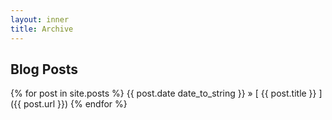 ```yaml
---
layout: inner
title: Archive
---
```


## Blog Posts

{% for post in site.posts %}
   {{ post.date  date_to_string }} &raquo; [ {{ post.title }} ]({{ post.url }})
{% endfor %}